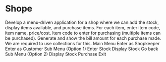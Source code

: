 # Shope
 Develop a menu-driven application for a shop where we can add the stock, display items available, and purchase items. For each item, enter item code, item name, price/cost.  Item code to enter for purchasing (multiple items can be purchased). Generate and show the bill amount for each purchase made.  We are required to use collections for this.    Main Menu  Enter as Shopkeeper Enter as Customer Sub Menu (Option 1)  Enter Stock Display Stock Go back Sub Menu (Option 2)  Display Stock Purchase Exit

